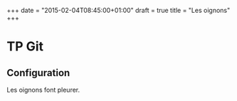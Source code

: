+++
date = "2015-02-04T08:45:00+01:00"
draft = true
title = "Les oignons"
+++
# TP Git
## Configuration

   Les oignons font pleurer.